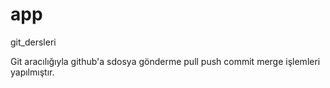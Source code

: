 # app
git_dersleri

Git aracılığıyla github'a sdosya gönderme pull push commit merge işlemleri yapılmıştır.
